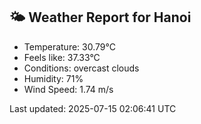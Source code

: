 <!-- WEATHER-START -->
## 🌤 Weather Report for Hanoi

- Temperature: 30.79°C
- Feels like: 37.33°C
- Conditions: overcast clouds
- Humidity: 71%
- Wind Speed: 1.74 m/s

Last updated: 2025-07-15 02:06:41 UTC
<!-- WEATHER-END -->

